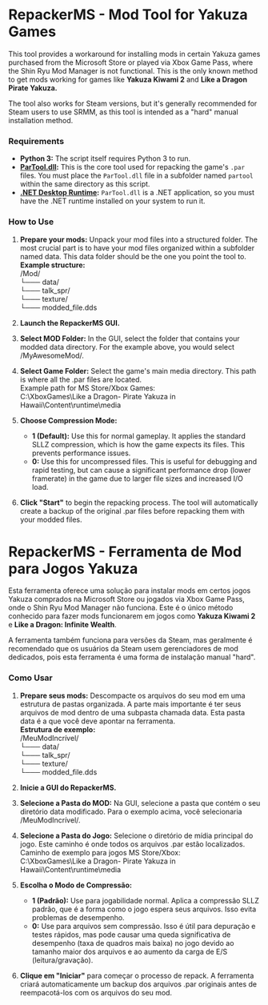 # **RepackerMS \- Mod Tool for Yakuza Games**

This tool provides a workaround for installing mods in certain Yakuza games purchased from the Microsoft Store or played via Xbox Game Pass, where the Shin Ryu Mod Manager is not functional. This is the only known method to get mods working for games like **Yakuza Kiwami 2** and **Like a Dragon Pirate Yakuza.**

The tool also works for Steam versions, but it's generally recommended for Steam users to use SRMM, as this tool is intended as a "hard" manual installation method.

### **Requirements**

* **Python 3:** The script itself requires Python 3 to run.  
* [**ParTool.dll**](https://www.google.com/search?q=https://github.com/Kaplas/ParTool)**:** This is the core tool used for repacking the game's `.par` files. You must place the `ParTool.dll` file in a subfolder named `partool` within the same directory as this script.  
* [**.NET Desktop Runtime**](https://dotnet.microsoft.com/download/dotnet/6.0)**:** `ParTool.dll` is a .NET application, so you must have the .NET runtime installed on your system to run it.

### **How to Use**

1. **Prepare your mods:** Unpack your mod files into a structured folder. The most crucial part is to have your mod files organized within a subfolder named data. This data folder should be the one you point the tool to.  
   **Example structure:**  
   /Mod/  
   └─── data/  
        └─── talk\_spr/  
             └─── texture/  
                  └─── modded\_file.dds

2. **Launch the RepackerMS GUI.**  
3. **Select MOD Folder:** In the GUI, select the folder that contains your modded data directory. For the example above, you would select /MyAwesomeMod/.  
4. **Select Game Folder:** Select the game's main media directory. This path is where all the .par files are located.  
   Example path for MS Store/Xbox Games:  
   C:\\XboxGames\\Like a Dragon- Pirate Yakuza in Hawaii\\Content\\runtime\\media  
5. **Choose Compression Mode:**  
   * **1 (Default):** Use this for normal gameplay. It applies the standard SLLZ compression, which is how the game expects its files. This prevents performance issues.  
   * **0:** Use this for uncompressed files. This is useful for debugging and rapid testing, but can cause a significant performance drop (lower framerate) in the game due to larger file sizes and increased I/O load.  
6. **Click "Start"** to begin the repacking process. The tool will automatically create a backup of the original .par files before repacking them with your modded files.

# **RepackerMS \- Ferramenta de Mod para Jogos Yakuza**

Esta ferramenta oferece uma solução para instalar mods em certos jogos Yakuza comprados na Microsoft Store ou jogados via Xbox Game Pass, onde o Shin Ryu Mod Manager não funciona. Este é o único método conhecido para fazer mods funcionarem em jogos como **Yakuza Kiwami 2** e **Like a Dragon: Infinite Wealth**.

A ferramenta também funciona para versões da Steam, mas geralmente é recomendado que os usuários da Steam usem gerenciadores de mod dedicados, pois esta ferramenta é uma forma de instalação manual "hard".

### **Como Usar**

1. **Prepare seus mods:** Descompacte os arquivos do seu mod em uma estrutura de pastas organizada. A parte mais importante é ter seus arquivos de mod dentro de uma subpasta chamada data. Esta pasta data é a que você deve apontar na ferramenta.  
   **Estrutura de exemplo:**  
   /MeuModIncrível/  
   └─── data/  
        └─── talk\_spr/  
             └─── texture/  
                  └─── modded\_file.dds

2. **Inicie a GUI do RepackerMS.**  
3. **Selecione a Pasta do MOD:** Na GUI, selecione a pasta que contém o seu diretório data modificado. Para o exemplo acima, você selecionaria /MeuModIncrível/.  
4. **Selecione a Pasta do Jogo:** Selecione o diretório de mídia principal do jogo. Este caminho é onde todos os arquivos .par estão localizados.  
   Caminho de exemplo para jogos MS Store/Xbox:  
   C:\\XboxGames\\Like a Dragon- Pirate Yakuza in Hawaii\\Content\\runtime\\media  
5. **Escolha o Modo de Compressão:**  
   * **1 (Padrão):** Use para jogabilidade normal. Aplica a compressão SLLZ padrão, que é a forma como o jogo espera seus arquivos. Isso evita problemas de desempenho.  
   * **0:** Use para arquivos sem compressão. Isso é útil para depuração e testes rápidos, mas pode causar uma queda significativa de desempenho (taxa de quadros mais baixa) no jogo devido ao tamanho maior dos arquivos e ao aumento da carga de E/S (leitura/gravação).  
6. **Clique em "Iniciar"** para começar o processo de repack. A ferramenta criará automaticamente um backup dos arquivos .par originais antes de reempacotá-los com os arquivos do seu mod.